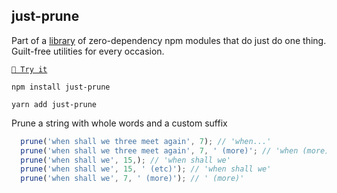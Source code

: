## just-prune

Part of a [library](https://anguscroll.com/just) of zero-dependency npm modules that do just do one thing.
Guilt-free utilities for every occasion.

[`🍦 Try it`](https://anguscroll.com/just/just-prune)

```shell
npm install just-prune
```
```shell
yarn add just-prune
```

Prune a string with whole words and a custom suffix

```js
  prune('when shall we three meet again', 7); // 'when...'
  prune('when shall we three meet again', 7, ' (more)'; // 'when (more)'
  prune('when shall we', 15,); // 'when shall we'
  prune('when shall we', 15, ' (etc)'); // 'when shall we'
  prune('when shall we', 7, ' (more)'); // ' (more)'
```
